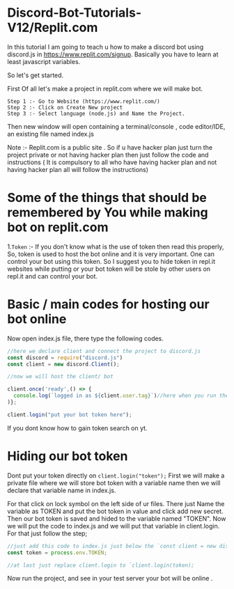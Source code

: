 
# Discord-Bot-Tutorials-V12/Replit.com
In this tutorial I am going to teach u how to make a discord bot using discord.js in https://www.replit.com/signup.
Basically you have to learn at least javascript variables.


So let's get started.

First Of all let's make a project in replit.com where we will make bot.
```
Step 1 :- Go to Website (https://www.replit.com/)
Step 2 :- Click on Create New project 
Step 3 :- Select language (node.js) and Name the Project.
```
Then new window will open containing a terminal/console , code editor/IDE, an existing file named index.js

Note :- Replit.com is a public site . So if u have hacker plan just turn the project private or not having hacker plan then just follow the code and instructions ( It is compulsory to all who have having hacker plan and not having hacker plan all will follow the instructions)

# Some of the things that should be remembered by You while making bot on replit.com
1.`Token` :- If you don't know what is the use of token then read this properly, 
         So, token is used to host the bot online and it is very important.  One can control your bot using this token. So I suggest you to hide token in repl.it websites while putting or your bot token will be stole by other users on repl.it and can control your bot.

# Basic / main codes for hosting our bot online
Now open index.js file, there type the following codes.
```index.js
//here we declare client and connect the project to discord.js
const discord = require("discord.js")
const client = new discord.Client();

//now we will host the client/ bot

client.once('ready',() => {
  console.log(`logged in as ${client.user.tag}`)//here when you run the project you will see the bot tag in console 
)};

client.login("put your bot token here");
```
If you dont know how to gain token search on yt.

# Hiding our bot token
Dont put your token directly on `client.login("token");`
First we will make a private file where we will store bot token with a variable name then we will declare that variable name in index.js.

For that click on lock symbol on the left side of ur files. There just Name the variable as TOKEN and put the bot token in value and click add new secret.
Then our bot token is saved and hided to the variable named "TOKEN".
Now we will put the code to index.js and we will put that variable in client.login.
For that just follow the step;

```index.js
//just add this code to index.js just below the `const client = new discord.Client();`
const token = process.env.TOKEN;

//at last just replace client.login to `client.login(token);
```
Now run the project, and see in your test server your bot will be online .




